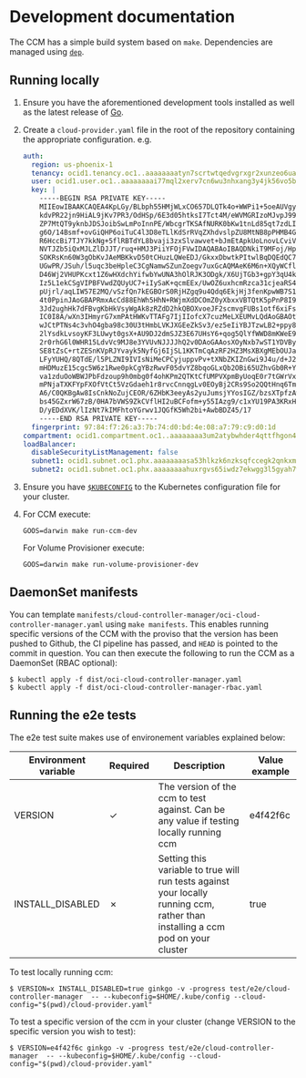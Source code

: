 # Development documentation

The CCM has a simple build system based on `make`. Dependencies are managed
using [`dep`][2].

## Running locally
 1. Ensure you have the aforementioned development tools installed
    as well as the latest release of [Go][3].

 2. Create a `cloud-provider.yaml` file in the root of the repository containing
    the appropriate configuration. e.g.

    ```yaml
    auth:
      region: us-phoenix-1
      tenancy: ocid1.tenancy.oc1..aaaaaaaatyn7scrtwtqedvgrxgr2xunzeo6uanvyhzxqblctwkrpisvke4kq
      user: ocid1.user.oc1..aaaaaaaai77mql2xerv7cn6wu3nhxang3y4jk56vo5bn5l5lysl34avnui3q
      key: |
        -----BEGIN RSA PRIVATE KEY-----
        MIIEowIBAAKCAQEA4KpLGy/BLbph55HMjWLxCO657DLQTk4o+WWPi1+5oeAUVgyh
        kdvPR22jn9HiAL9jKv7PR3/OdHSp/6E3d05htksI7Tct4M/eWVMGRIzoMJvpJ99e
        ZP7MtQT9yknbJDSJoibSwLmPoInnPE/WbcgrTKSAfNURK0bKw1tnLd85qt7zdLI3
        g6O/14Bsmf+ovGiQHP6oiTuC4l3D8eTLlKdSrRVqZXhdvslpZU8MtNB8pPHMB4GZ
        R6HccBi7TJY7kkNg+5flRBTdYL8bvaji3zxSlvawvet+bJmEtApkUoLnovLCviVp
        NVTJZb5iQxMJLZlDJJT/ruq+HMJ3PiiYFOjFVwIDAQABAoIBAQDNkiT9MFoj/Hpf
        SOKRsKn60W3gObKvJAeMBKkvD50tCHuzLQWeEDJ/GkxxDbwtkPItwlBqDQEdQC7Z
        UGwPR/JSuh/l5uqc3beHpleC3CgNamwSZunZoegv7uxGcAQMAeK6M6n+XQyWCflD
        D46Wj2VHUPKcxt1Z6wHXdchYifwbYwUNA3hOlRJK3ODgk/X6UjTGb3+gpY3qU4kX
        Iz5L1ekCSgVIPBFVwdZQUyUC7+iIySaK+qcmEEx/UwOZ6uxhcmRzca31cjeaRS4H
        pUjrl/aqLIW57E2MQ/vSzfQn7kEGBOrS0RjHZgq9u4Qdq6EkjHj3fenKpwWB7S1z
        4t0PpinJAoGBAPRmxAcCd88EhWh5HhN+RWjmXdDCOmZ0yXbxxVBTQtK5pPnP8I9A
        3Jd2ughHk7dFBvgKbHkVsyWgAk8zRZdD2hkQBOXvoeJF2scmvgFUBs1otf6xiFsf
        IC0I8A/wXn3IHmyrG7xmPAtHWKvTTAFg7IjIIofcX7cuzMeLXEUMvLQdAoGBAOtT
        wJCtPTNs4c3vhO4gba98c30U3tHmbLVKJXGEeZkSv3/ez5eIiYBJTzwLB2+ppy8j
        2lYsdkLvsoyKF3LUwyt0gsX+AU9DJ2dmSJZ3E67UHsY6+qog5QlYfWWD8mKWeE9L
        2r0rhG6l0WHR15LdvVc9MJ8e3YVUvNJJJJhQ2v0DAoGAAosXOyNxb7wST1YDVBya
        SE8tZsC+rtZESnKVpRJYvayk5NyfGj6IjSL1KKTmCqAzRF2HZ3MsXBXgMEbOUJaq
        LFyYUHQ/8QTdE/l5PLZNI9IVIsNiMeCPCyjuppvPv+tXNbZKIZnGwi9J4u/d+J2z
        mHDMuzE15cgc5W6z1Rwe0pkCgYBzRwvF05dvYZ8bqoGLxQb2OBi65UZhvGb0R+Yf
        va1zduOoWBWJPbFdzoup9h0mbg0f4ohKPm2QTKtCfUMPVXpmByUoqE0r7tGWrVxR
        mPNjaTXKFYpFXOfVtCt5VzGdaeh1r8rvcCnnqgLv0EOyBj2CRs9So2QQtHnq6Tms
        A6/C0QKBgAw8IsCnkNoZujCEOR/6ZHbK3eeyAs2yuJumsjYYosIGZ/bzsXTpfzAw
        bs45GZxrW67zB/0HA7bVWS9ZkCVflHI2uBCFofm+y55IAzg9/c1xYU19PA3KRxHZ
        D/yEDdXVK/lIzNt7kIMFhtoYGrwv1JQGfK5Wh2bi+AwbBDZ45/17
        -----END RSA PRIVATE KEY-----
      fingerprint: 97:84:f7:26:a3:7b:74:d0:bd:4e:08:a7:79:c9:d0:1d
    compartment: ocid1.compartment.oc1..aaaaaaaa3um2atybwhder4qttfhgon4j3hcxgmsvnyvx4flfjyewkkwfzwnq
    loadBalancer:
      disableSecurityListManagement: false
      subnet1: ocid1.subnet.oc1.phx.aaaaaaaasa53hlkzk6nzksqfccegk2qnkxmphkblst3riclzs4rhwg7rg57q
      subnet2: ocid1.subnet.oc1.phx.aaaaaaaahuxrgvs65iwdz7ekwgg3l5gyah7ww5klkwjcso74u3e4i64hvtvq
    ```
 3. Ensure you have [`$KUBECONFIG`][4] to the Kubernetes configuration file for
    your cluster.

 4. For CCM execute:
    ```
    GOOS=darwin make run-ccm-dev
    ```
    For Volume Provisioner execute:
    ```
    GOOS=darwin make run-volume-provisioner-dev
    ```
 

## DaemonSet manifests

You can template `manifests/cloud-controller-manager/oci-cloud-controller-manager.yaml`
using `make manifests`. This enables running specific versions of the CCM with
the proviso that the version has been pushed to Github, the CI pipeline has
passed, and `HEAD` is pointed to the commit in question. You can then execute
the following to run the CCM as a DaemonSet (RBAC optional):

```console
$ kubectl apply -f dist/oci-cloud-controller-manager.yaml
$ kubectl apply -f dist/oci-cloud-controller-manager-rbac.yaml
```

## Running the e2e tests

The e2e test suite makes use of environement variables explained below:

| Environment variable | Required | Description | Value example |
|----------------------|----------|---------------------------------------------------------------------------------------------------------------------------------|---------------|
| VERSION | ✓ | The version of the ccm to test against. Can be any value if testing locally running ccm | e4f42f6c |
| INSTALL_DISABLED | ✗ | Setting this variable to true will run tests against your locally running ccm, rather than installing a ccm pod on your cluster | true |

To test locally running ccm:
```console
$ VERSION=x INSTALL_DISABLED=true ginkgo -v -progress test/e2e/cloud-controller-manager  -- --kubeconfig=$HOME/.kube/config --cloud-config="$(pwd)/cloud-provider.yaml"
```
To test a specific version of the ccm in your cluster (change VERSION to the specific version you wish to test):
```console
$ VERSION=e4f42f6c ginkgo -v -progress test/e2e/cloud-controller-manager  -- --kubeconfig=$HOME/.kube/config --cloud-config="$(pwd)/cloud-provider.yaml"
```


[1]: https://www.docker.com/
[2]: https://github.com/golang/dep
[3]: https://golang.org/
[4]: https://kubernetes.io/docs/concepts/configuration/organize-cluster-access-kubeconfig/
